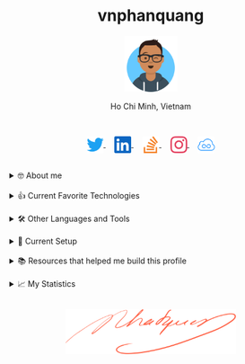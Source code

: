 <h1 align="center">vnphanquang</h1>

<p align="center">
  <a href="https://github.com/vnphanquang" target="_blank">
    <img src="./.github/images/avataaars.svg" alt="vnphanquang" height="100"/>
  </a>
</p>

<p align="center">Ho Chi Minh, Vietnam</p>

<br />

<!-- icon: https://simpleicons.org -->

<p align="center">
  <a href="https://twitter.com/vnphanquang" target="_blank">
    <img
      align="center"
      src="./.github/images/socials/twitter.svg" alt="vnphanquang"
      height="30"
    />
  </a>
  &nbsp; &nbsp;
  <a href="https://linkedin.com/in/vnphanquang" target="_blank">
    <img
      align="center"
      src="./.github/images/socials/linkedin.svg"
      alt="vnphanquang"
      height="30"
    />
  </a>
  &nbsp; &nbsp;
  <a href="https://stackoverflow.com/users/9943094" target="_blank">
    <img
      align="center"
      src="./.github/images/socials/stackoverflow.svg"
      alt="stackoverflow vnphanquang"
      height="30"
    />
  </a>
  &nbsp; &nbsp;
  <a href="https://instagram.com/vnphanquang" target="_blank">
    <img
      align="center"
      src="./.github/images/socials/instagram.svg"
      alt="vnphanquang instagram"
      height="30"
    />
  </a>
  &nbsp; &nbsp;
  <a href="https://jsfiddle.net/user/vnphanquang" target="_blank">
    <img
      align="center"
      src="./.github/images/socials/jsfiddle.svg"
      alt="vnphanquang jsfiddle"
      height="30"
    />
  </a>
</p>

<br />

<details>
  <summary>🤓 About me</summary>

  <details align="center">
    <summary>My story</summary>
    <details align="center">
      <summary>Expand to see more of this</summary>
      <details align="center">
        <summary>Make this open to see some miracles</summary>
        <details align="center">
          <summary>You are getting there, keep going!</summary>
          <details align="center">
            <summary>You do really want to see how this ends, don't you?</summary>
            <details align="center">
              <summary>Well I have some exciting news to tell you</summary>
              <details align="center">
                <summary>You just wasted 5 seconds for this crap</summary>
                <details align="center">
                  <summary>Get your butt back to work</summary>
                  <details align="center">
                    <summary>Shame on you I have no story</summary>
                    <details align="center">
                      <summary>Okay now you are getting me annoyed...</summary>
                      <details align="center">
                        <summary>Okay okay, I will tell you my story, geez louise!</summary>
                        <details align="center">
                          <summary>It goes like this:</summary>
                          <details align="center">
                            <summary>...</summary>
                          </details>
                        </details>
                      </details>
                    </details>
                  </details>
                </details>
              </details>
            </details>
          </details>
        </details>
      </details>
    </details>
  </details>

  <br />

  My name is Quang Phan. I am a learner and a developer. This is where I dedicate my energy to the open source community.

  You are probably bored already so get back to whatever you were doing. See you out there on the field.

  In case you want to reach me, find me at `vnphanquang` on most social platforms.

  Cheers!
</details>

<br />

<details>
  <summary>👍 Current Favorite Technologies</summary>
  <br />
  <p align="left">
    <a href="https://svelte.dev" target="_blank" rel="noreferrer">
      <img
        src="./.github/images/tech/svelte.svg"
        alt="svelte"
        height="40"
      />
    </a>
    <a href="https://tailwindcss.com/" target="_blank" rel="noreferrer">
      <img
        src="./.github/images/tech/tailwind.svg"
        alt="tailwind"
        height="40"
      />
    </a>
    <a href="https://www.typescriptlang.org/" target="_blank" rel="noreferrer">
      <img
        src="./.github/images/tech/typescript.svg"
        alt="typescript"
        height="40"
      />
    </a>
    <a href="https://www.postgresql.org" target="_blank" rel="noreferrer">
      <img
        src="./.github/images/tech/postgres.svg"
        alt="postgresql"
        height="40"
      />
    </a>
    <a href="https://graphql.org" target="_blank" rel="noreferrer">
      <img
        src="./.github/images/tech/graphql.svg"
        alt="graphql"
        height="40"
      />
    </a>
    <a href="https://www.rust-lang.org" target="_blank" rel="noreferrer">
      <img
        src="./.github/images/tech/rust.svg"
        alt="rust"
        height="40"
      />
    </a>
    <a href="https://xstate.js.org/" target="_blank" rel="noreferrer">
      <img
        src="./.github/images/tech/xstate.svg"
        alt="xstate"
        height="40"
      />
    </a>
    <a href="https://pnpm.io/" target="_blank" rel="noreferrer">
      <img
        src="./.github/images/tech/pnpm.svg"
        alt="pnpm"
        height="40"
      />
    </a>
  </p>
</details>

<br />

<details>
  <summary>🛠️ Other Languages and Tools</summary>
  <br />
  <details open>
    <summary>Languages</summary>
    <br />
    <p algin="left">
      <a href="https://www.typescriptlang.org/" target="_blank" rel="noreferrer">
        <img
          src="./.github/images/tech/typescript.svg"
          alt="typescript"
          height="40"
        />
      </a>
      <a href="https://www.w3.org/html/" target="_blank" rel="noreferrer">
        <img
          src="./.github/images/tech/html5.svg"
          alt="html5"
          height="40"
        />
      </a>
      <a href="https://www.w3schools.com/css/" target="_blank" rel="noreferrer">
        <img
          src="./.github/images/tech/css3.svg"
          alt="css3"
          height="40"
        />
      </a>
      <a
        href="https://www.gnu.org/software/bash/"
        target="_blank"
        rel="noreferrer"
      >
        <img
          src="./.github/images/tech/bash.svg"
          alt="bash"
          height="40"
        />
      </a>
      <a href="https://www.rust-lang.org" target="_blank" rel="noreferrer">
        <img
          src="./.github/images/tech/rust.svg"
          alt="rust"
          height="40"
        />
      </a>
      <a href="https://www.python.org" target="_blank" rel="noreferrer">
        <img
          src="./.github/images/tech/python.svg"
          alt="python"
          height="40"
        />
      </a>
    </p>
  </details>

  <details open>
    <summary>Frameworks</summary>
    <br />
    <p align="left">
      <a href="https://svelte.dev" target="_blank" rel="noreferrer">
        <img
          src="./.github/images/tech/svelte.svg"
          alt="svelte"
          height="40"
        />
      </a>
      <a href="https://tailwindcss.com/" target="_blank" rel="noreferrer">
        <img
          src="./.github/images/tech/tailwind.svg"
          alt="tailwind"
          height="40"
        />
      </a>
      <a href="https://xstate.js.org/" target="_blank" rel="noreferrer">
        <img
          src="./.github/images/tech/xstate.svg"
          alt="xstate"
          height="40"
        />
      </a>
      <a href="https://rxjs.dev" target="_blank" rel="noreferrer">
        <img
          src="./.github/images/tech/rxjs.svg"
          alt="rxjs"
          height="40"
        />
      </a>
      <a href="https://angular.io" target="_blank" rel="noreferrer">
        <img
          src="./.github/images/tech/angular.svg"
          alt="angular"
          height="40"
        />
      </a>
      <a href="https://reactjs.org/" target="_blank" rel="noreferrer">
        <img
          src="./.github/images/tech/react.svg"
          alt="react"
          height="40"
        />
      </a>
      <a href="https://www.electronjs.org" target="_blank" rel="noreferrer">
        <img
          src="./.github/images/tech/electron.svg"
          alt="electron"
          height="40"
        />
      </a>
      <a href="https://nestjs.com/" target="_blank" rel="noreferrer">
        <img
          src="./.github/images/tech/nestjs.svg"
          alt="nestjs"
          height="40"
        />
      </a>
      <a href="https://www.graphile.org/postgraphile/" target="_blank" rel="noreferrer">
        <img
          src="./.github/images/tech/postgraphile.svg"
          alt="postgraphile"
          height="40"
        />
      </a>
      <a href="https://expressjs.com/" target="_blank" rel="noreferrer">
        <img
          src="./.github/images/tech/express.svg"
          alt="express"
          height="40"
        />
      </a>
    </p>
  </details>

  <details open>
    <summary>Databases</summary>
    <br />
    <p align="left">
      <a href="https://www.postgresql.org" target="_blank" rel="noreferrer">
        <img
          src="./.github/images/tech/postgres.svg"
          alt="postgresql"
          height="40"
        />
      </a>
      <a href="https://www.mongodb.com/" target="_blank" rel="noreferrer">
        <img
          src="./.github/images/tech/mongodb.svg"
          alt="mongodb"
          height="40"
        />
      </a>
      <a href="https://redis.io/" target="_blank" rel="noreferrer">
        <img
          src="./.github/images/tech/redis.svg"
          alt="redis"
          height="40"
        />
      </a>
    </p>
  </details>

  <details open>
    <summary>Architecture</summary>
    <br />
    <p align="left">
      <a href="https://graphql.org" target="_blank" rel="noreferrer">
        <img
          src="./.github/images/tech/graphql.svg"
          alt="graphql"
          height="40"
        />
      </a>
      <a href="https://www.docker.com/" target="_blank" rel="noreferrer">
        <img
          src="./.github/images/tech/docker.svg"
          alt="docker"
          height="40"
        />
      </a>
      <a href="https://kubernetes.io/" target="_blank" rel="noreferrer"> <img
          src="./.github/images/tech/kubernetes.svg"
          alt="kubernetes"
          height="40"
        />
      </a>
      <a href="https://www.digitalocean.com/" target="_blank" rel="noreferrer"> <img
          src="./.github/images/tech/digitalocean.svg"
          alt="digitalocean"
          height="40"
        />
      </a>
      <a href="https://www.linux.org/" target="_blank" rel="noreferrer"> <img
          src="./.github/images/tech/linux.svg"
          alt="linux"
          height="40"
        />
      </a>
      <a href="https://ubuntu.com/" target="_blank" rel="noreferrer"> <img
          src="./.github/images/tech/ubuntu.svg"
          alt="ubuntu"
          height="40"
        />
      </a>
    </p>
  </details>

  <details open>
    <summary>Build Tools</summary>
    <br />
    <p align="left">
      <a href="https://rollupjs.org/" target="_blank" rel="noreferrer">
        <img
          src="./.github/images/tech/rollup.svg"
          alt="rollup"
          height="40"
        />
      </a>
      <a href="https://vitejs.dev/" target="_blank" rel="noreferrer">
        <img
          src="./.github/images/tech/vite.svg"
          alt="vite"
          height="40"
        />
      </a>
      <a href="https://www.snowpack.dev/" target="_blank" rel="noreferrer">
        <img
          src="./.github/images/tech/snowpack.svg"
          alt="snowpack"
          height="40"
        />
      </a>
      <a href="https://webpack.js.org/" target="_blank" rel="noreferrer">
        <img
          src="./.github/images/tech/webpack.svg"
          alt="webpack"
          height="40"
        />
      </a>
    </p>
  </details>

  <details open>
    <summary>Toolings</summary>
    <br />
    <p align="left">
      <a href="https://git-scm.com/" target="_blank" rel="noreferrer">
        <img
          src="./.github/images/tech/git.svg"
          alt="git"
          height="40"
        />
      </a>
      <a href="https://editorconfig.org/" target="_blank" rel="noreferrer">
        <img
          src="./.github/images/tech/editorconfig.svg"
          alt="editorconfig"
          height="40"
        />
      </a>
      <a href="https://eslint.org/" target="_blank" rel="noreferrer">
        <img
          src="./.github/images/tech/eslint.svg"
          alt="eslint"
          height="40"
        />
      </a>
      <a href="https://prettier.io/" target="_blank" rel="noreferrer">
        <img
          src="./.github/images/tech/prettier.svg"
          alt="prettier"
          height="40"
        />
      </a>
      <a href="https://pnpm.io/" target="_blank" rel="noreferrer">
        <img
          src="./.github/images/tech/pnpm.svg"
          alt="pnpm"
          height="40"
        />
      </a>
      <a href="https://code.visualstudio.com/" target="_blank" rel="noreferrer">
        <img
          src="./.github/images/tech/vscode.svg"
          alt="vscode"
          height="40"
        />
      </a>
      <a href="https://www.jetbrains.com/datagrip/" target="_blank" rel="noreferrer">
        <img
          src="./.github/images/tech/datagrip.svg"
          alt="datagrip"
          height="40"
        />
      </a>
      <a href="https://i3wm.org/" target="_blank" rel="noreferrer">
        <img
          src="./.github/images/tech/i3wm.svg"
          alt="i3wm"
          height="40"
        />
      </a>
      <a href="https://www.vim.org/" target="_blank" rel="noreferrer">
        <img
          src="./.github/images/tech/vim.svg"
          alt="vim"
          height="40"
        />
      </a>
      <a href="https://github.com/tmux/tmux/wiki" target="_blank" rel="noreferrer">
        <img
          src="./.github/images/tech/tmux.svg"
          alt="tmux"
          height="40"
        />
      </a>
      <a href="https://alacritty.org/" target="_blank" rel="noreferrer">
        <img
          src="./.github/images/tech/alacritty.svg"
          alt="alacritty"
          height="40"
        />
      </a>
      <a href="https://fishshell.com/" target="_blank" rel="noreferrer">
        <img
          src="./.github/images/tech/fish.svg"
          alt="fish"
          height="40"
        />
      </a>
      <a href="https://www.spotify.com" target="_blank" rel="noreferrer">
        <img
          src="./.github/images/tech/spotify.svg"
          alt="spotify"
          height="40"
        />
      </a>
    </p>
  </details>

</details>

<br />

<details>
  <summary>💾 Current Setup</summary>
  <br />

My keyboard: [ZSA Moonlander](https://www.zsa.io/moonlander)

[![monkeytype.badge]][monkeytype]

See my [.config] here for all my setup.

I mostly use Linux:

- setup with [i3wm], [polybar] - [alacritty], [tmux], [vim],
- but I use [Vim plugin][vscode.vim] with [VS Code][vscode] mostly (hey vim-ers, don't judge me 🧑‍⚖️).

  [![setup screenshot][local.images.setup]][.config]

I also use mac at work sometimes but only when i am forced too 😂.

</details>

<br />

<details>
  <summary>📚 Resources that helped me build this profile</summary>
  <br />

- [`awesome` collection of Github profiles](https://github.com/abhisheknaiidu/awesome-github-profile-readme#icons-) for inspiration
- [simpleicons](https://simpleicons.org/) for svg icons
- [getavataaars](https://getavataaars.com/) for avatar generation
- [wakatime](https://wakatime.com/dashboard), [wakatime-vscode](https://marketplace.visualstudio.com/items?itemName=WakaTime.vscode-wakatime) and the [anmol098/waka-readme-stats](https://github.com/anmol098/waka-readme-stats) github action for the coding stats section at end of this profile.

glhf!
</details>

<br />

<details>
  <summary>📈 My Statistics</summary>
  <br />

<!--START_SECTION:waka-->
![Code Time](http://img.shields.io/badge/Code%20Time-3%2C373%20hrs%2039%20mins-blue)

![Profile Views](http://img.shields.io/badge/Profile%20Views-16-blue)

**I'm an Early 🐤** 

```text
🌞 Morning                2298 commits        ██████░░░░░░░░░░░░░░░░░░░   23.22 % 
🌆 Daytime                3381 commits        █████████░░░░░░░░░░░░░░░░   34.17 % 
🌃 Evening                4059 commits        ██████████░░░░░░░░░░░░░░░   41.02 % 
🌙 Night                  158 commits         ░░░░░░░░░░░░░░░░░░░░░░░░░   01.60 % 
```
📅 **I'm Most Productive on Friday** 

```text
Monday                   1426 commits        ████░░░░░░░░░░░░░░░░░░░░░   14.41 % 
Tuesday                  1555 commits        ████░░░░░░░░░░░░░░░░░░░░░   15.71 % 
Wednesday                1186 commits        ███░░░░░░░░░░░░░░░░░░░░░░   11.98 % 
Thursday                 945 commits         ██░░░░░░░░░░░░░░░░░░░░░░░   09.55 % 
Friday                   1931 commits        █████░░░░░░░░░░░░░░░░░░░░   19.51 % 
Saturday                 1635 commits        ████░░░░░░░░░░░░░░░░░░░░░   16.52 % 
Sunday                   1218 commits        ███░░░░░░░░░░░░░░░░░░░░░░   12.31 % 
```


📊 **This Week I Spent My Time On** 

```text
🕑︎ Time Zone: Asia/Ho_Chi_Minh

💬 Programming Languages: 
Svelte                   6 hrs 56 mins       ███████████░░░░░░░░░░░░░░   42.83 % 
TypeScript               6 hrs 18 mins       ██████████░░░░░░░░░░░░░░░   38.86 % 
Lua                      1 hr 1 min          ██░░░░░░░░░░░░░░░░░░░░░░░   06.34 % 
CSS                      27 mins             █░░░░░░░░░░░░░░░░░░░░░░░░   02.83 % 
HTML                     25 mins             █░░░░░░░░░░░░░░░░░░░░░░░░   02.67 % 

🔥 Editors: 
Neovim                   16 hrs 13 mins      █████████████████████████   100.00 % 

💻 Operating System: 
Linux                    16 hrs 13 mins      █████████████████████████   100.00 % 
```

**I Mostly Code in JavaScript** 

```text
JavaScript               23 repos            ██████████░░░░░░░░░░░░░░░   39.66 % 
Svelte                   12 repos            █████░░░░░░░░░░░░░░░░░░░░   20.69 % 
TypeScript               11 repos            █████░░░░░░░░░░░░░░░░░░░░   18.97 % 
Rust                     3 repos             █░░░░░░░░░░░░░░░░░░░░░░░░   05.17 % 
Python                   2 repos             █░░░░░░░░░░░░░░░░░░░░░░░░   03.45 % 
```




 Last Updated on 29/07/2024 00:25:57 UTC
<!--END_SECTION:waka-->

</details>


<br />

<p align="center">
  <a href="https://github.com/vnphanquang" target="_blank">
    <img src="./.github/images/signature.svg" height="80" />
  </a>
</p>

[monkeytype.badge]: https://img.shields.io/endpoint?style=for-the-badge&url=https%3A%2F%2Fmonkeytype-badge-vhd5lan7mmhz.runkit.sh%3Fmessage%3D119wpm%26label%3Dmonkeytype%26logoVariant%3Done
[monkeytype]: https://monkeytype.com/

[alacritty]: https://alacritty.org/
[polybar]: https://github.com/polybar/polybar
[i3wm]: https://i3wm.org/
[tmux]: https://github.com/tmux/tmux/wiki
[vim]: https://www.vim.org/
[vscode]: https://code.visualstudio.com/
[vscode.vim]: https://marketplace.visualstudio.com/items?itemName=vscodevim.vim

[.config]: https://github.com/vnphanquang/.config
[local.images.setup]: ./.github/images/setup.png
